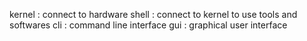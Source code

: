 kernel : connect to hardware
shell : connect to kernel to use tools and softwares
  cli : command line interface
  gui : graphical user interface 
 

